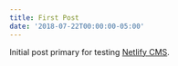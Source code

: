 ```yaml
---
title: First Post
date: '2018-07-22T00:00:00-05:00'
---
```

Initial post primary for testing [Netlify CMS](https://www.netlifycms.org/).
